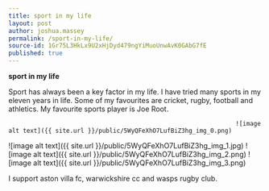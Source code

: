 ```yaml
---
title: sport in my life
layout: post
author: joshua.massey
permalink: /sport-in-my-life/
source-id: 1Gr75L3HkLx9U2xHjDyd479ngYiMuoUnwAvK0GAbG7fE
published: true
---
```

**sport in my life**

Sport has always been a key factor in my life. I have tried many sports in my eleven years in life. Some of my favourites are cricket, rugby, football and athletics. My favourite sports player is Joe Root.

                                                                   ![image alt text]({{ site.url }}/public/5WyQFeXhO7LufBiZ3hg_img_0.png)

![image alt text]({{ site.url }}/public/5WyQFeXhO7LufBiZ3hg_img_1.jpg) ![image alt text]({{ site.url }}/public/5WyQFeXhO7LufBiZ3hg_img_2.png)  ![image alt text]({{ site.url }}/public/5WyQFeXhO7LufBiZ3hg_img_3.png)

I support aston villa fc, warwickshire cc and wasps rugby club.

